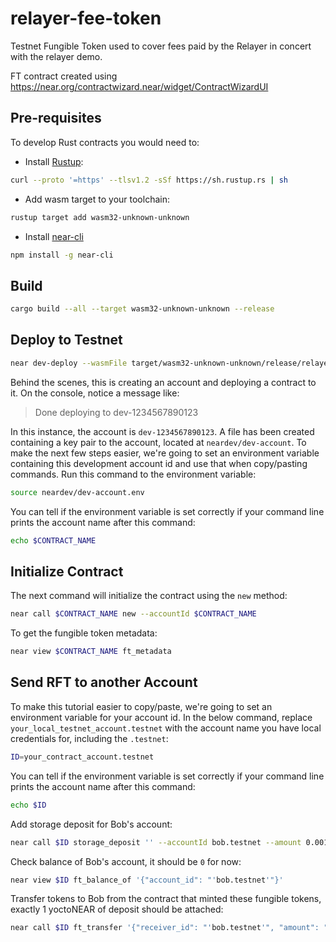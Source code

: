 # relayer-fee-token
Testnet Fungible Token used to cover fees paid by the Relayer in concert with the relayer demo. 

FT contract created using https://near.org/contractwizard.near/widget/ContractWizardUI

## Pre-requisites
To develop Rust contracts you would need to:
* Install [Rustup](https://rustup.rs/):
```bash
curl --proto '=https' --tlsv1.2 -sSf https://sh.rustup.rs | sh
```
* Add wasm target to your toolchain:
```bash
rustup target add wasm32-unknown-unknown
```
* Install [near-cli](https://github.com/near/near-cli#installation) 
```bash
npm install -g near-cli
```

## Build
```bash
cargo build --all --target wasm32-unknown-unknown --release
```

## Deploy to Testnet 
```bash
near dev-deploy --wasmFile target/wasm32-unknown-unknown/release/relayer_fee_token.wasm
```
Behind the scenes, this is creating an account and deploying a contract to it. On the console, notice a message like:

>Done deploying to dev-1234567890123

In this instance, the account is `dev-1234567890123`. A file has been created containing a key pair to
the account, located at `neardev/dev-account`. To make the next few steps easier, we're going to set an
environment variable containing this development account id and use that when copy/pasting commands.
Run this command to the environment variable:
```bash
source neardev/dev-account.env
```

You can tell if the environment variable is set correctly if your command line prints the account name after this command:
```bash
echo $CONTRACT_NAME
```

## Initialize Contract
The next command will initialize the contract using the `new` method:
```bash
near call $CONTRACT_NAME new --accountId $CONTRACT_NAME
```

To get the fungible token metadata:
```bash
near view $CONTRACT_NAME ft_metadata
```

## Send RFT to another Account
To make this tutorial easier to copy/paste, we're going to set an environment variable for your account id. In the below command, replace `your_local_testnet_account.testnet` with the account name you have local credentials for, including the `.testnet`:
```bash
ID=your_contract_account.testnet
```

You can tell if the environment variable is set correctly if your command line prints the account name after this command:
```bash
echo $ID
```

Add storage deposit for Bob's account:
```bash
near call $ID storage_deposit '' --accountId bob.testnet --amount 0.00125
```

Check balance of Bob's account, it should be `0` for now:
```bash
near view $ID ft_balance_of '{"account_id": "'bob.testnet'"}'
```

Transfer tokens to Bob from the contract that minted these fungible tokens, exactly 1 yoctoNEAR of deposit should be attached:
```bash
near call $ID ft_transfer '{"receiver_id": "'bob.testnet'", "amount": "19"}' --accountId $ID --amount 0.000000000000000000000001
```
